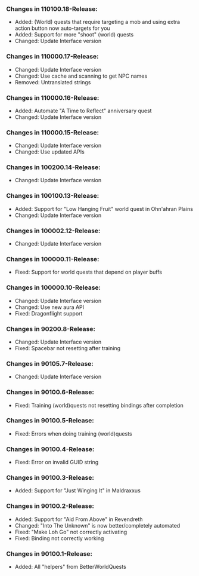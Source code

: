 ### Changes in 110100.18-Release:

- Added: (World) quests that require targeting a mob and using extra action button now auto-targets for you
- Added: Support for more "shoot" (world) quests
- Changed: Update Interface version

### Changes in 110000.17-Release:

- Changed: Update Interface version
- Changed: Use cache and scanning to get NPC names
- Removed: Untranslated strings

### Changes in 110000.16-Release:

- Added: Automate "A Time to Reflect" anniversary quest
- Changed: Update Interface version

### Changes in 110000.15-Release:

- Changed: Update Interface version
- Changed: Use updated APIs

### Changes in 100200.14-Release:

- Changed: Update Interface version

### Changes in 100100.13-Release:

- Added: Support for "Low Hanging Fruit" world quest in Ohn'ahran Plains
- Changed: Update Interface version

### Changes in 100002.12-Release:

- Changed: Update Interface version

### Changes in 100000.11-Release:

- Fixed: Support for world quests that depend on player buffs

### Changes in 100000.10-Release:

- Changed: Update Interface version
- Changed: Use new aura API
- Fixed: Dragonflight support

### Changes in 90200.8-Release:

- Changed: Update Interface version
- Fixed: Spacebar not resetting after training

### Changes in 90105.7-Release:

- Changed: Update Interface version

### Changes in 90100.6-Release:

- Fixed: Training (world)quests not resetting bindings after completion

### Changes in 90100.5-Release:

- Fixed: Errors when doing training (world)quests

### Changes in 90100.4-Release:

- Fixed: Error on invalid GUID string

### Changes in 90100.3-Release:

- Added: Support for "Just Winging It" in Maldraxxus

### Changes in 90100.2-Release:

- Added: Support for "Aid From Above" in Revendreth
- Changed: "Into The Unknown" is now better/completely automated
- Fixed: "Make Loh Go" not correctly activating
- Fixed: Binding not correctly working

### Changes in 90100.1-Release:

- Added: All "helpers" from BetterWorldQuests
